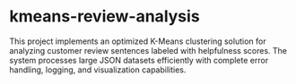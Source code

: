 # kmeans-review-analysis
This project implements an optimized K-Means clustering solution for analyzing customer review sentences labeled with helpfulness scores. The system processes large JSON datasets efficiently with complete error handling, logging, and visualization capabilities.
